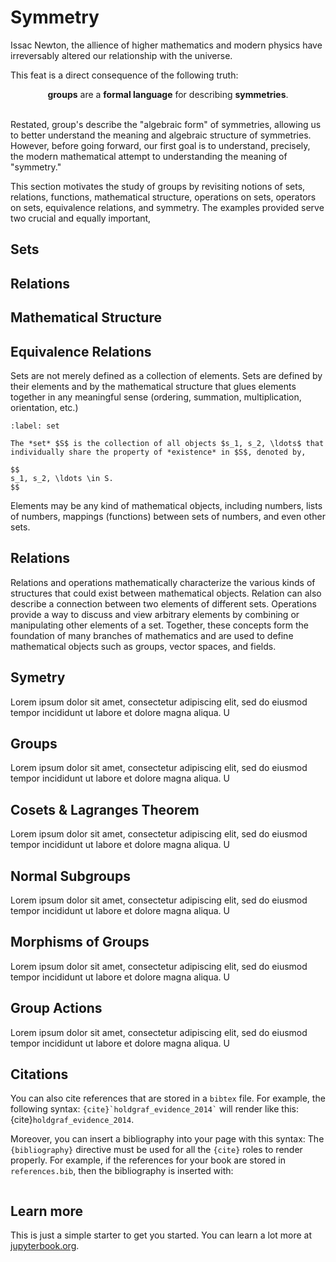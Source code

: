 # Symmetry

Issac Newton, the allience of higher mathematics and modern physics have irreversably altered our relationship with the universe.

This feat is a direct consequence of the following truth:

<div style="text-align:center;">
<b>groups</b> are a <b>formal language</b> for describing <b>symmetries</b>.</div>
<br>

Restated, group's describe the "algebraic form" of symmetries, allowing us to better understand the meaning and algebraic structure of symmetries. However, before going forward, our first goal is to understand, precisely, the modern mathematical attempt to understanding the meaning of "symmetry."

This section motivates the study of groups by revisiting notions of sets, relations, functions, mathematical structure, operations on sets, operators on sets, equivalence relations, and symmetry. The examples provided serve two crucial and equally important,

## Sets
## Relations

## Mathematical Structure
## Equivalence Relations



Sets are not merely defined as a collection of elements. Sets are defined by their elements and by the mathematical structure that glues elements together in any meaningful sense (ordering, summation, multiplication, orientation, etc.)

````{prf:definition} Set
:label: set

The *set* $S$ is the collection of all objects $s_1, s_2, \ldots$ that individually share the property of *existence* in $S$, denoted by, 

$$
s_1, s_2, \ldots \in S.
$$
````

Elements may be any kind of mathematical objects, including numbers, lists of numbers, mappings (functions) between sets of numbers, and even other sets.

## Relations

Relations and operations mathematically characterize the various kinds of structures that could exist between mathematical objects.
Relation can also describe a connection between two elements of different sets. Operations provide a way to discuss and view arbitrary elements by combining or manipulating other elements of a set. Together, these concepts form the foundation of many branches of mathematics and are used to define mathematical objects such as groups, vector spaces, and fields.

## Symetry

Lorem ipsum dolor sit amet, consectetur adipiscing elit, sed do eiusmod tempor incididunt ut labore et dolore magna aliqua. U

## Groups



Lorem ipsum dolor sit amet, consectetur adipiscing elit, sed do eiusmod tempor incididunt ut labore et dolore magna aliqua. U

## Cosets & Lagranges Theorem

Lorem ipsum dolor sit amet, consectetur adipiscing elit, sed do eiusmod tempor incididunt ut labore et dolore magna aliqua. U

## Normal Subgroups

Lorem ipsum dolor sit amet, consectetur adipiscing elit, sed do eiusmod tempor incididunt ut labore et dolore magna aliqua. U

## Morphisms of Groups

Lorem ipsum dolor sit amet, consectetur adipiscing elit, sed do eiusmod tempor incididunt ut labore et dolore magna aliqua. U

## Group Actions

Lorem ipsum dolor sit amet, consectetur adipiscing elit, sed do eiusmod tempor incididunt ut labore et dolore magna aliqua. U


## Citations

You can also cite references that are stored in a `bibtex` file. For example,
the following syntax: `` {cite}`holdgraf_evidence_2014` `` will render like
this: {cite}`holdgraf_evidence_2014`.

Moreover, you can insert a bibliography into your page with this syntax:
The `{bibliography}` directive must be used for all the `{cite}` roles to
render properly.
For example, if the references for your book are stored in `references.bib`,
then the bibliography is inserted with:

```{bibliography}
```

## Learn more

This is just a simple starter to get you started.
You can learn a lot more at [jupyterbook.org](https://jupyterbook.org).
